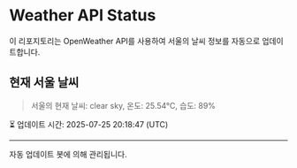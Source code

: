 
# Weather API Status

이 리포지토리는 OpenWeather API를 사용하여 서울의 날씨 정보를 자동으로 업데이트합니다.

## 현재 서울 날씨
> 서울의 현재 날씨: clear sky, 온도: 25.54°C, 습도: 89%

⏳ 업데이트 시간: 2025-07-25 20:18:47 (UTC)

---
자동 업데이트 봇에 의해 관리됩니다.
